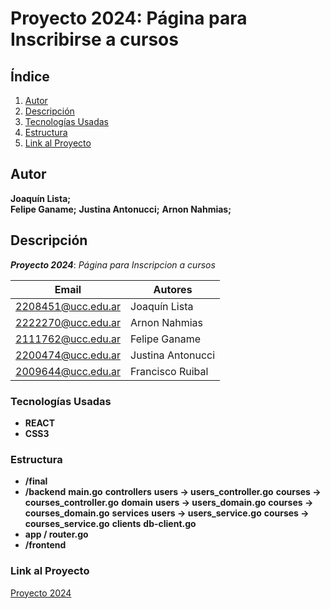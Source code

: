 # Proyecto 2024: Página para Inscribirse a cursos

## Índice

1. [Autor](#autor)
2. [Descripción](#descripción)
3. [Tecnologías Usadas](#tecnologías-usadas)
4. [Estructura](#Estructura)
5. [Link al Proyecto](#link-al-proyecto)

## Autor

**Joaquín Lista;**  
**Felipe Ganame;**
**Justina Antonucci;**
**Arnon Nahmias;**

## Descripción

**_Proyecto 2024_**: _Página para Inscripcion a cursos_

| Email              | Autores           |
| ------------------ | ----------------- |
| 2208451@ucc.edu.ar | Joaquín Lista     |
| 2222270@ucc.edu.ar | Arnon Nahmias     |
| 2111762@ucc.edu.ar | Felipe Ganame     |
| 2200474@ucc.edu.ar | Justina Antonucci |
| 2009644@ucc.edu.ar | Francisco Ruibal  |

### Tecnologías Usadas

- **REACT**
- **CSS3**

### Estructura

- **/final**
- **/backend**
  **main.go**
  **controllers**
  **users -> users_controller.go**
  **courses -> courses_controller.go**
  **domain**
  **users -> users_domain.go**
  **courses -> courses_domain.go**
  **services**
  **users -> users_service.go**
  **courses -> courses_service.go**
  **clients**
  **db-client.go**
- **app / router.go**
- **/frontend**

### Link al Proyecto

[Proyecto 2024](https://github.com/felipeganame/Arquitectura.Software.1)
